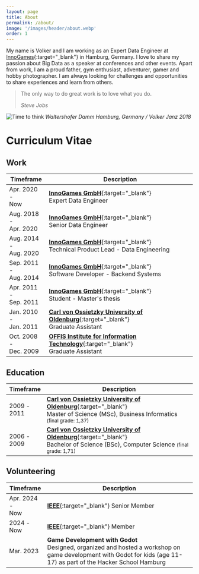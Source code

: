 ```yaml
---
layout: page
title: About
permalink: /about/
image: '/images/header/about.webp'
order: 1
---
```


My name is Volker and I am working as an Expert Data Engineer at [InnoGames](https://innogames.com/){:target="_blank"} in Hamburg, Germany. I love to share my passion about Big Data as a speaker at conferences and other events. Apart from work, I am a proud father, gym enthusiast, adventurer, gamer and hobby photographer. I am always looking for challenges and opportunities to share experiences and learn from others.

> The only way to do great work is to love what you do.
>
> <cite>Steve Jobs</cite>

![Time to think]({{site.baseurl}}/images/hamburg.webp)
*Waltershofer Damm Hamburg, Germany / Volker Janz 2018*

# Curriculum Vitae

## Work

| Timeframe                              | Description                                                                                                         |
|----------------------------------------|---------------------------------------------------------------------------------------------------------------------|
| Apr.&nbsp;2020 - <br /> Now            | [**InnoGames GmbH**](https://innogames.com){:target="_blank"} <br /> Expert Data Engineer                           |
| Aug.&nbsp;2018 - <br /> Apr.&nbsp;2020 | [**InnoGames GmbH**](https://innogames.com){:target="_blank"} <br /> Senior Data Engineer                           |
| Aug.&nbsp;2014 - <br /> Aug.&nbsp;2020 | [**InnoGames GmbH**](https://innogames.com){:target="_blank"} <br /> Technical Product Lead - Data Engineering      |
| Sep.&nbsp;2011 - <br /> Aug.&nbsp;2014 | [**InnoGames GmbH**](https://innogames.com){:target="_blank"} <br /> Software Developer - Backend Systems           |
| Apr.&nbsp;2011 - <br /> Sep.&nbsp;2011 | [**InnoGames GmbH**](https://innogames.com){:target="_blank"} <br /> Student - Master's thesis                      |
| Jan.&nbsp;2010 - <br /> Jan.&nbsp;2011 | [**Carl von Ossietzky University of Oldenburg**](https://uol.de){:target="_blank"} <br /> Graduate Assistant        |
| Oct.&nbsp;2008 - <br /> Dec.&nbsp;2009 | [**OFFIS Institute for Information Technology**](https://www.offis.de){:target="_blank"} <br /> Graduate Assistant  |

## Education

| Timeframe          | Description                                                                                        |
|--------------------|----------------------------------------------------------------------------------------------------|
| 2009 - <br /> 2011 | [**Carl von Ossietzky University of Oldenburg**](https://uol.de){:target="_blank"} <br /> Master of Science (MSc), Business Informatics <small>(final grade: 1,37)</small> |
| 2006 - <br /> 2009 | [**Carl von Ossietzky University of Oldenburg**](https://uol.de){:target="_blank"} <br /> Bachelor of Science (BSc), Computer Science <small>(final grade: 1,71)</small> |

## Volunteering

| Timeframe                    | Description                                                                                        |
|------------------------------|----------------------------------------------------------------------------------------------------|
| Apr.&nbsp;2024 - <br /> Now  | [**IEEE**](https://www.ieee.org){:target="_blank"} Senior Member                                   |
| 2024 - <br /> Now            | [**IEEE**](https://www.ieee.org){:target="_blank"} Member                                          |
| Mar.&nbsp;2023               | **Game Development with Godot** <br /> Designed, organized and hosted a workshop on game development with Godot for kids (age 11-17) as part of the Hacker School Hamburg |

